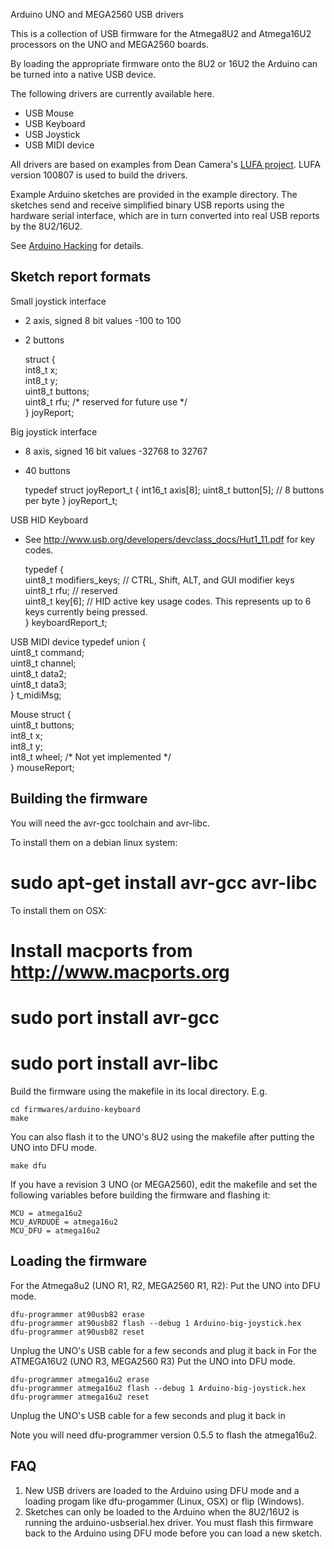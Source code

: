 Arduino UNO and MEGA2560 USB drivers

This is a collection of USB firmware for the Atmega8U2 and Atmega16U2 processors
on the UNO and MEGA2560 boards.

By loading the appropriate firmware onto the 8U2 or 16U2 the Arduino can be turned
into a native USB device.

The following drivers are currently available here.

* USB Mouse
* USB Keyboard
* USB Joystick
* USB MIDI device

All drivers are based on examples from Dean Camera's <a href="http://www.fourwalledcubicle.com/LUFA.php"> LUFA project</a>.
LUFA version 100807 is used to build the drivers.

Example Arduino sketches are provided in the example directory.  The sketches send and receive simplified binary
USB reports using the hardware serial interface, which are in turn converted into real USB reports by the 8U2/16U2.

See <a href="http://hunt.net.nz/users/darran">Arduino Hacking</a> for details.

Sketch report formats
---------------------

Small joystick interface
* 2 axis, signed 8 bit values -100 to 100
* 2 buttons

    struct {  
        int8_t x;  
        int8_t y;  
        uint8_t buttons;  
        uint8_t rfu; 	/* reserved for future use */  
    } joyReport;  

Big joystick interface
* 8 axis, signed 16 bit values -32768 to 32767
* 40 buttons

    typedef struct joyReport_t {
        int16_t axis[8];
        uint8_t button[5]; // 8 buttons per byte
    } joyReport_t;

USB HID Keyboard 
* See <a href="http://www.usb.org/developers/devclass_docs/Hut1_11.pdf">http://www.usb.org/developers/devclass_docs/Hut1_11.pdf</a> for key codes.

    typedef {  
        uint8_t modifiers_keys;	// CTRL, Shift, ALT, and GUI modifier keys  
        uint8_t rfu;		// reserved  
        uint8_t key[6];		// HID active key usage codes. This represents up to 6 keys currently being pressed.  
    } keyboardReport_t;  

USB MIDI device
    typedef union {  
        uint8_t command;  
        uint8_t channel;  
        uint8_t data2;  
        uint8_t data3;  
    } t_midiMsg;  

Mouse
    struct {  
        uint8_t buttons;  
        int8_t x;  
        int8_t y;  
        int8_t wheel;	/* Not yet implemented */  
    } mouseReport;  

Building the firmware
--------------------

You will need the avr-gcc toolchain and avr-libc.

To install them on a debian linux system:
# sudo apt-get install avr-gcc avr-libc

To install them on OSX:
# Install macports from <a href="http://www.macports.org">http://www.macports.org</a>
# sudo port install avr-gcc
# sudo port install avr-libc

Build the firmware using the makefile in its local directory.  E.g.

    cd firmwares/arduino-keyboard  
    make  


You can also flash it to the UNO's 8U2 using the makefile after putting the UNO into DFU mode.

    make dfu  


If you have a revision 3 UNO (or MEGA2560), edit the makefile and set the following variables before building the firmware and flashing it:

    MCU = atmega16u2  
    MCU_AVRDUDE = atmega16u2  
    MCU_DFU = atmega16u2  


Loading the firmware
--------------------

For the Atmega8u2 (UNO R1, R2, MEGA2560 R1, R2):
Put the UNO into DFU mode.

    dfu-programmer at90usb82 erase  
    dfu-programmer at90usb82 flash --debug 1 Arduino-big-joystick.hex  
    dfu-programmer at90usb82 reset  

Unplug the UNO's USB cable for a few seconds and plug it back in
For the ATMEGA16U2 (UNO R3, MEGA2560 R3)
Put the UNO into DFU mode.

    dfu-programmer atmega16u2 erase  
    dfu-programmer atmega16u2 flash --debug 1 Arduino-big-joystick.hex  
    dfu-programmer atmega16u2 reset  

Unplug the UNO's USB cable for a few seconds and plug it back in

Note you will need dfu-programmer version 0.5.5 to flash the atmega16u2.

FAQ
---

1. New USB drivers are loaded to the Arduino using DFU mode and a loading progam
   like dfu-progammer (Linux, OSX) or flip (Windows).
2. Sketches can only be loaded to the Arduino when the 8U2/16U2 is running the
   arduino-usbserial.hex driver. You must flash this firmware back to the Arduino 
   using DFU mode before you can load a new sketch.
